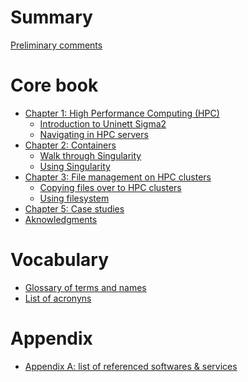 # Summary

[Preliminary comments](README.md)

# Core book

- [Chapter 1: High Performance Computing (HPC)](content/chapter_1/0_introduction_to_hpc.md)
    - [Introduction to Uninett Sigma2](content/chapter_1/1_introduction_to_sigma2.md)
    - [Navigating in HPC servers](content/chapter_1/2_navigating_in_hpc.md)
- [Chapter 2: Containers](content/chapter_2/0_introduction_containers.md)
    - [Walk through Singularity](content/chapter_2/1_singularity.md)
    - [Using Singularity](content/chapter_2/2_using_ingularity.md)
- [Chapter 3: File management on HPC clusters](content/chapter_3/0_introduction.md)
    - [Copying files over to HPC clusters](content/chapter_3/1_copying.md)
    - [Using filesystem](content/chapter_3/2_filesystem.md)
- [Chapter 5: Case studies](content/chapter_4_Templates.md)
- [Aknowledgments](content/acknowledgments.md)

# Vocabulary

- [Glossary of terms and names]()
- [List of acronyns]()

# Appendix

- [Appendix A: list of referenced softwares & services]()

